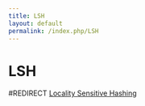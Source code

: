 ```yaml
---
title: LSH
layout: default
permalink: /index.php/LSH
---
```


# LSH

#REDIRECT [Locality Sensitive Hashing](Locality_Sensitive_Hashing)